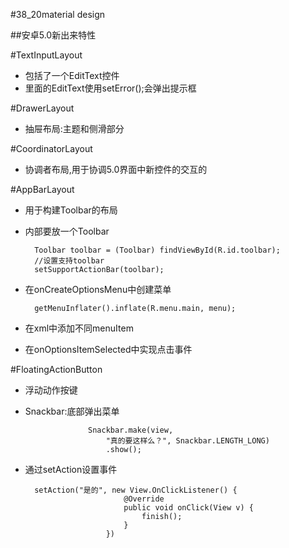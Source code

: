 #38_20material design

##安卓5.0新出来特性

#TextInputLayout
- 包括了一个EditText控件
- 里面的EditText使用setError();会弹出提示框

#DrawerLayout
- 抽屉布局:主题和侧滑部分

#CoordinatorLayout
- 协调者布局,用于协调5.0界面中新控件的交互的

#AppBarLayout
- 用于构建Toolbar的布局
- 内部要放一个Toolbar

        Toolbar toolbar = (Toolbar) findViewById(R.id.toolbar);
        //设置支持toolbar
        setSupportActionBar(toolbar);
- 在onCreateOptionsMenu中创建菜单

     	getMenuInflater().inflate(R.menu.main, menu);
- 在xml中添加不同menuItem
- 在onOptionsItemSelected中实现点击事件

#FloatingActionButton
- 浮动动作按键
- Snackbar:底部弹出菜单

                    Snackbar.make(view,
                        "真的要这样么？", Snackbar.LENGTH_LONG)
                        .show();

- 通过setAction设置事件

    	setAction("是的", new View.OnClickListener() {
                            @Override
                            public void onClick(View v) {
                                finish();
                            }
                        })

